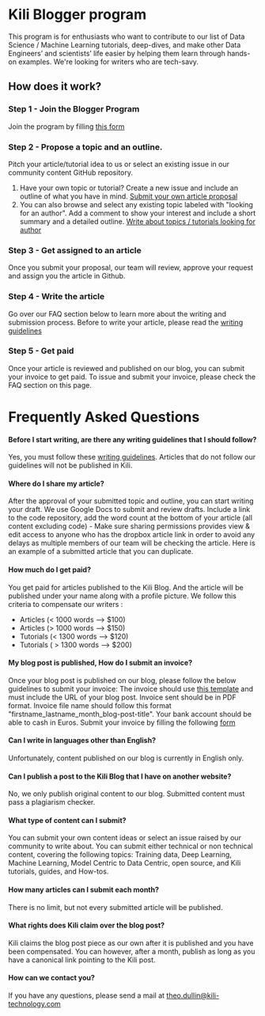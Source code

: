 # Kili Blogger program

This program is for enthusiasts who want to contribute to our list of Data Science / Machine Learning tutorials, deep-dives, and make other Data Engineers’ and scientists’ life easier by helping them learn through hands-on examples. We're looking for writers who are tech-savy. 

## How does it work?

### Step 1 - Join the Blogger Program
Join the program by filling [this form](https://share.hsforms.com/1PkSi5rNcSsalwQ13LzhMVg564ac) 

### Step 2 - Propose a topic and an outline. 
Pitch your article/tutorial idea to us or select an existing issue in our community content GitHub repository.
1. Have your own topic or tutorial? Create a new issue and include an outline of what you have in mind. [Submit your own article proposal](https://github.com/kili-technology/kili-blogger-program/issues/new?assignees=&labels=&template=submit-an-article-proposal.md&title=%5BArticle+Proposal%5D+)
2. You can also browse and select any existing topic labeled with "looking for an author". Add a comment to show your interest and include a short summary and a detailed outline. [Write about topics / tutorials looking for author](https://github.com/kili-technology/kili-blogger-program/projects/1) 

### Step 3 - Get assigned to an article
Once you submit your proposal, our team will review, approve your request and assign you the article in Github.

### Step 4 - Write the article
Go over our FAQ section below to learn more about the writing and submission process. Before to write your article, please read the [writing guidelines](https://github.com/kili-technology/kili-blogger-program/blob/main/writing-guidelines.md)

### Step 5 - Get paid 
Once your article is reviewed and published on our blog, you can submit your invoice to get paid. 
To issue and submit your invoice, please check the FAQ section on this page.



# Frequently Asked Questions

#### Before I start writing, are there any writing guidelines that I should follow?
Yes, you must follow these [writing guidelines](https://github.com/kili-technology/kili-blogger-program/blob/main/writing-guidelines.md). Articles that do not follow our guidelines will not be published in Kili.


#### Where do I share my article?
After the approval of your submitted topic and outline, you can start writing your draft. We use Google Docs to submit and review drafts. Include a link to the code repository, add the word count at the bottom of your article (all content excluding code) - Make sure sharing permissions provides view & edit access to anyone who has the dropbox article link in order to avoid any delays as multiple members of our team will be checking the article. Here is an example of a submitted article that you can duplicate.

#### How much do I get paid?
You get paid for articles published to the Kili Blog. And the article will be published under your name along with a profile picture.
We follow this criteria to compensate our writers :
- Articles (< 1000 words —> $100)
- Articles (> 1000 words —> $150)
- Tutorials (< 1300 words —> $120)
- Tutorials ( > 1300 words —> $200)

#### My blog post is published, How do I submit an invoice?
Once your blog post is published on our blog, please follow the below guidelines to submit your invoice:
The invoice should use [this template](https://docs.google.com/document/d/1WGiQghWIob_8oT2xBZStYQldAtEWIbAK17i45dk66PU/edit#heading=h.djsw662b5spe) and must include the URL of your blog post.
Invoice sent should be in PDF format.
Invoice file name should follow this format "firstname_lastname_month_blog-post-title".
Your bank account should be able to cash in Euros.
Submit your invoice by filling the following [form](https://docs.google.com/forms/d/1nRI0iR1Zr7nxW1uZxxfkD00NS8SR_arsYaPWqs1koXk/edit)

#### Can I write in languages other than English?
Unfortunately, content published on our blog is currently in English only.

#### Can I publish a post to the Kili Blog that I have on another website?
No, we only publish original content to our blog. Submitted content must pass a plagiarism checker.

#### What type of content can I submit?
You can submit your own content ideas or select an issue raised by our community to write about. You can submit either technical or non technical content, covering the following topics: Training data, Deep Learning, Machine Learning, Model Centric to Data Centric, open source, and Kili tutorials, guides, and How-tos.

#### How many articles can I submit each month?
There is no limit, but not every submitted article will be published.

#### What rights does Kili claim over the blog post?
Kili claims the blog post piece as our own after it is published and you have been compensated. You can however, after a month, publish as long as you have a canonical link pointing to the Kili post.

#### How can we contact you?
If you have any questions, please send a mail at <theo.dullin@kili-technology.com>

